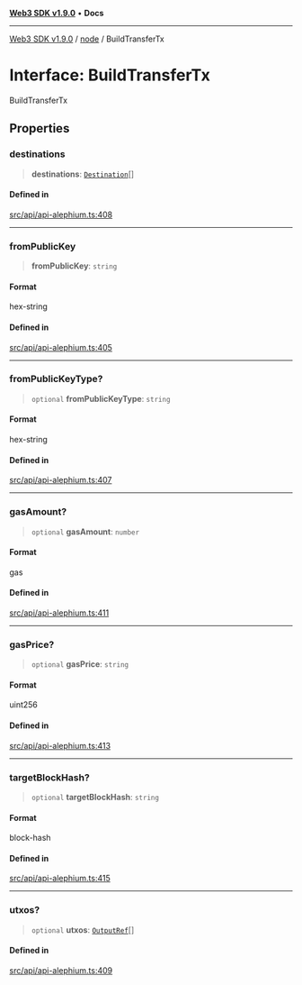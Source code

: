 [**Web3 SDK v1.9.0**](../../../README.md) • **Docs**

***

[Web3 SDK v1.9.0](../../../globals.md) / [node](../README.md) / BuildTransferTx

# Interface: BuildTransferTx

BuildTransferTx

## Properties

### destinations

> **destinations**: [`Destination`](Destination.md)[]

#### Defined in

[src/api/api-alephium.ts:408](https://github.com/Mystic-Nayy/alephium-web3/blob/ee41f5e0e7d7fb0b155fe62f05b2ac03772895ca/packages/web3/src/api/api-alephium.ts#L408)

***

### fromPublicKey

> **fromPublicKey**: `string`

#### Format

hex-string

#### Defined in

[src/api/api-alephium.ts:405](https://github.com/Mystic-Nayy/alephium-web3/blob/ee41f5e0e7d7fb0b155fe62f05b2ac03772895ca/packages/web3/src/api/api-alephium.ts#L405)

***

### fromPublicKeyType?

> `optional` **fromPublicKeyType**: `string`

#### Format

hex-string

#### Defined in

[src/api/api-alephium.ts:407](https://github.com/Mystic-Nayy/alephium-web3/blob/ee41f5e0e7d7fb0b155fe62f05b2ac03772895ca/packages/web3/src/api/api-alephium.ts#L407)

***

### gasAmount?

> `optional` **gasAmount**: `number`

#### Format

gas

#### Defined in

[src/api/api-alephium.ts:411](https://github.com/Mystic-Nayy/alephium-web3/blob/ee41f5e0e7d7fb0b155fe62f05b2ac03772895ca/packages/web3/src/api/api-alephium.ts#L411)

***

### gasPrice?

> `optional` **gasPrice**: `string`

#### Format

uint256

#### Defined in

[src/api/api-alephium.ts:413](https://github.com/Mystic-Nayy/alephium-web3/blob/ee41f5e0e7d7fb0b155fe62f05b2ac03772895ca/packages/web3/src/api/api-alephium.ts#L413)

***

### targetBlockHash?

> `optional` **targetBlockHash**: `string`

#### Format

block-hash

#### Defined in

[src/api/api-alephium.ts:415](https://github.com/Mystic-Nayy/alephium-web3/blob/ee41f5e0e7d7fb0b155fe62f05b2ac03772895ca/packages/web3/src/api/api-alephium.ts#L415)

***

### utxos?

> `optional` **utxos**: [`OutputRef`](OutputRef.md)[]

#### Defined in

[src/api/api-alephium.ts:409](https://github.com/Mystic-Nayy/alephium-web3/blob/ee41f5e0e7d7fb0b155fe62f05b2ac03772895ca/packages/web3/src/api/api-alephium.ts#L409)
